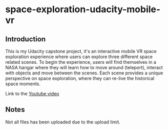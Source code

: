 # space-exploration-udacity-mobile-vr

## Introduction
This is my Udacity capstone project, it's an interactive mobile VR space exploration experience where users can explore three different space related scenes. 
To begin the experience, users will find themselves in a NASA hangar where they will learn how to move around (teleport), interact with objects and move between the scenes. Each scene provides a unique perspective on space exploration, where they can re-live the historical space moments.

Link to the [Youtube video](https://youtu.be/hYw6LbOzXUY)

## Notes
Not all files has been uploaded due to the upload limit.